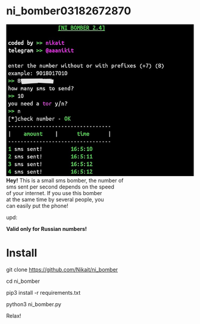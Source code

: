 #  ni_bomber03182672870
![alt text](img/test.jpg)
<br/>
<b>Hey!</b>
This is a small sms bomber, the number of<br/>
sms sent per second depends on the speed<br/>
of your internet. If you use this bomber<br/>
at the same time  by several people, you<br/>
can easily put the phone!


upd:

<b>Valid only for Russian numbers!</b>

# Install
git clone https://github.com/Nikait/ni_bomber

cd ni_bomber

pip3 install -r requirements.txt



python3 ni_bomber.py

Relax! 

